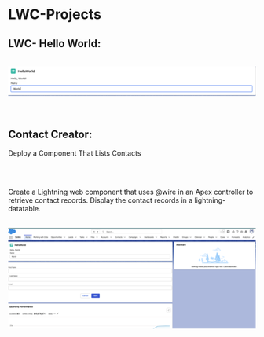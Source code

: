 # LWC-Projects
<h2>LWC- Hello World:</h2>

<p align="center">
<br/>
<img src="HelloWorldLCW.png"/>
<br />
<br />
  <br/>

<h2>Contact Creator:</h2>
<p> Deploy a Component That Lists Contacts</p><br></br>
<p>Create a Lightning web component that uses @wire in an Apex controller to retrieve contact records. Display the contact records in a lightning-datatable. </p>
<p align="center">
<br/>
<img src="CreateContact.png"/>
<br />
<br />
  <br/>
